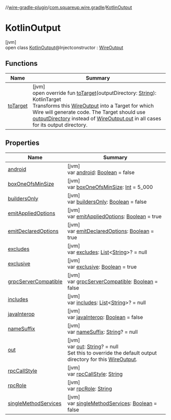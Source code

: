 //[wire-gradle-plugin](../../../index.md)/[com.squareup.wire.gradle](../index.md)/[KotlinOutput](index.md)

# KotlinOutput

[jvm]\
open class [KotlinOutput](index.md)@Injectconstructor : [WireOutput](../-wire-output/index.md)

## Functions

| Name | Summary |
|---|---|
| [toTarget](to-target.md) | [jvm]<br>open override fun [toTarget](to-target.md)(outputDirectory: [String](https://kotlinlang.org/api/latest/jvm/stdlib/kotlin/-string/index.html)): KotlinTarget<br>Transforms this [WireOutput](../-wire-output/index.md) into a Target for which Wire will generate code. The Target should use [outputDirectory](to-target.md) instead of [WireOutput.out](../-wire-output/--out--.md) in all cases for its output directory. |

## Properties

| Name | Summary |
|---|---|
| [android](android.md) | [jvm]<br>var [android](android.md): [Boolean](https://kotlinlang.org/api/latest/jvm/stdlib/kotlin/-boolean/index.html) = false |
| [boxOneOfsMinSize](box-one-ofs-min-size.md) | [jvm]<br>var [boxOneOfsMinSize](box-one-ofs-min-size.md): [Int](https://kotlinlang.org/api/latest/jvm/stdlib/kotlin/-int/index.html) = 5_000 |
| [buildersOnly](builders-only.md) | [jvm]<br>var [buildersOnly](builders-only.md): [Boolean](https://kotlinlang.org/api/latest/jvm/stdlib/kotlin/-boolean/index.html) = false |
| [emitAppliedOptions](emit-applied-options.md) | [jvm]<br>var [emitAppliedOptions](emit-applied-options.md): [Boolean](https://kotlinlang.org/api/latest/jvm/stdlib/kotlin/-boolean/index.html) = true |
| [emitDeclaredOptions](emit-declared-options.md) | [jvm]<br>var [emitDeclaredOptions](emit-declared-options.md): [Boolean](https://kotlinlang.org/api/latest/jvm/stdlib/kotlin/-boolean/index.html) = true |
| [excludes](excludes.md) | [jvm]<br>var [excludes](excludes.md): [List](https://kotlinlang.org/api/latest/jvm/stdlib/kotlin.collections/-list/index.html)&lt;[String](https://kotlinlang.org/api/latest/jvm/stdlib/kotlin/-string/index.html)&gt;? = null |
| [exclusive](exclusive.md) | [jvm]<br>var [exclusive](exclusive.md): [Boolean](https://kotlinlang.org/api/latest/jvm/stdlib/kotlin/-boolean/index.html) = true |
| [grpcServerCompatible](grpc-server-compatible.md) | [jvm]<br>var [grpcServerCompatible](grpc-server-compatible.md): [Boolean](https://kotlinlang.org/api/latest/jvm/stdlib/kotlin/-boolean/index.html) = false |
| [includes](includes.md) | [jvm]<br>var [includes](includes.md): [List](https://kotlinlang.org/api/latest/jvm/stdlib/kotlin.collections/-list/index.html)&lt;[String](https://kotlinlang.org/api/latest/jvm/stdlib/kotlin/-string/index.html)&gt;? = null |
| [javaInterop](java-interop.md) | [jvm]<br>var [javaInterop](java-interop.md): [Boolean](https://kotlinlang.org/api/latest/jvm/stdlib/kotlin/-boolean/index.html) = false |
| [nameSuffix](name-suffix.md) | [jvm]<br>var [nameSuffix](name-suffix.md): [String](https://kotlinlang.org/api/latest/jvm/stdlib/kotlin/-string/index.html)? = null |
| [out](../-wire-output/--out--.md) | [jvm]<br>var [out](../-wire-output/--out--.md): [String](https://kotlinlang.org/api/latest/jvm/stdlib/kotlin/-string/index.html)? = null<br>Set this to override the default output directory for this [WireOutput](../-wire-output/index.md). |
| [rpcCallStyle](rpc-call-style.md) | [jvm]<br>var [rpcCallStyle](rpc-call-style.md): [String](https://kotlinlang.org/api/latest/jvm/stdlib/kotlin/-string/index.html) |
| [rpcRole](rpc-role.md) | [jvm]<br>var [rpcRole](rpc-role.md): [String](https://kotlinlang.org/api/latest/jvm/stdlib/kotlin/-string/index.html) |
| [singleMethodServices](single-method-services.md) | [jvm]<br>var [singleMethodServices](single-method-services.md): [Boolean](https://kotlinlang.org/api/latest/jvm/stdlib/kotlin/-boolean/index.html) = false |
